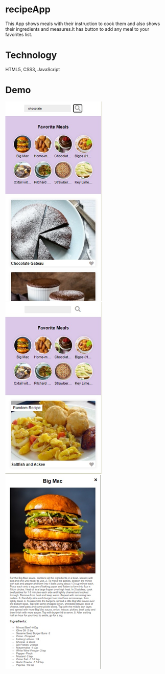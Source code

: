 # recipeApp

This App shows meals with their instruction to cook them and also shows their ingredients and measures.It has button to add any meal to your favorites list. 

# Technology

HTML5, CSS3, JavaScript

# Demo
 ![](images/search.jpg)
 ![](images/home.jpg)
 ![](images/ingredients.jpg)
  
